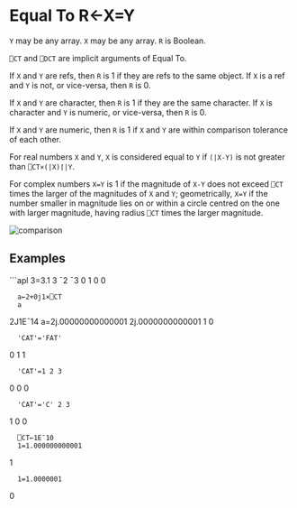 <div style="display: none;">
  =
</div>






<h1 class="heading"><span class="name">Equal To</span> <span class="command">R←X=Y</span></h1>



`Y` may be any array. `X` may be any array. `R` is Boolean.


`⎕CT` and `⎕DCT` are  implicit arguments of Equal To.


If `X` and `Y` are refs, then `R` is 1 if they are refs to the same object. If `X` is a ref and `Y` is not, or vice-versa, then `R` is 0.


If `X` and `Y` are character, then `R` is 1 if they are the same character. If `X` is character and `Y` is numeric, or vice-versa, then `R` is 0.


If `X` and `Y` are numeric, then `R` is 1 if `X` and `Y` are within comparison tolerance of each other.



For real numbers `X` and `Y`, `X` is considered equal to `Y` if `(|X-Y)` is not greater than `⎕CT×(|X)⌈|Y`.


For complex numbers `X=Y` is 1 if the magnitude of `X-Y` does not exceed `⎕CT` times the larger of the magnitudes of `X` and `Y`; geometrically, `X=Y` if the number smaller in magnitude lies on or within a circle centred on the one with larger magnitude, having radius `⎕CT` times the larger magnitude.


![comparison](../img/comparison.png)

<h2 class="example">Examples</h2>
```apl
      3=3.1 3 ¯2 ¯3
0 1 0 0
 
      a←2+0j1×⎕CT 
      a
2J1E¯14
      a=2j.00000000000001 2j.0000000000001
1 0
 
      'CAT'='FAT'
0 1 1
 
      'CAT'=1 2 3
0 0 0
 
      'CAT'='C' 2 3
1 0 0
 
      ⎕CT←1E¯10
      1=1.000000000001
1
 
      1=1.0000001
0
 
```


